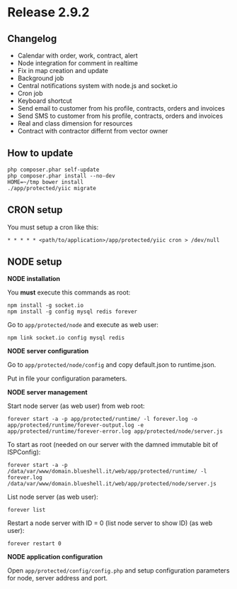 Release 2.9.2
=============

Changelog
---------

- Calendar with order, work, contract, alert
- Node integration for comment in realtime
- Fix in map creation and update
- Background job
- Central notifications system with node.js and socket.io
- Cron job
- Keyboard shortcut
- Send email to customer from his profile, contracts, orders and invoices
- Send SMS to customer from his profile, contracts, orders and invoices
- Real and class dimension for resources
- Contract with contractor differnt from vector owner

How to update
-------------

    php composer.phar self-update
    php composer.phar install --no-dev
    HOME=~/tmp bower install
    ./app/protected/yiic migrate

CRON setup
----------

You must setup a cron like this:

    * * * * * <path/to/application>/app/protected/yiic cron > /dev/null

NODE setup
----------

**NODE installation**

You **must** execute this commands as root:

    npm install -g socket.io
    npm install -g config mysql redis forever

Go to `app/protected/node` and execute as web user:

    npm link socket.io config mysql redis

**NODE server configuration**

Go to `app/protected/node/config` and copy default.json to runtime.json.

Put in file your configuration parameters.

**NODE server management**

Start node server (as web user) from web root:

    forever start -a -p app/protected/runtime/ -l forever.log -o app/protected/runtime/forever-output.log -e app/protected/runtime/forever-error.log app/protected/node/server.js

To start as root (needed on our server with the damned immutable bit of ISPConfig):

    forever start -a -p /data/var/www/domain.blueshell.it/web/app/protected/runtime/ -l forever.log /data/var/www/domain.blueshell.it/web/app/protected/node/server.js   

List node server (as web user):

    forever list

Restart a node server with ID = 0 (list node server to show ID) (as web user):

    forever restart 0

**NODE application configuration**

Open `app/protected/config/config.php` and setup configuration parameters for node, server address and port.

